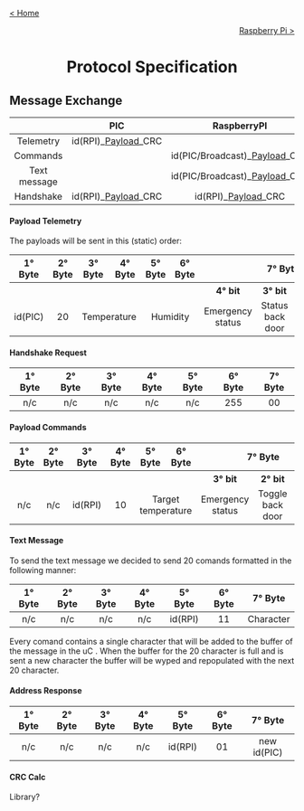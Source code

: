 [< Home](../README.md)

[<p align="right">Raspberry Pi ></p>](../RPI/README.md)

**<h1 align="center">Protocol Specification</h1>**

## **Message Exchange**

<div  align="center">
<table>
<thead>

<tr>
<th align="center"></th>
<th align="center">PIC</th>
<th align="center">RaspberryPI</th>
</tr>

</thead>
<tbody>

<tr>
<td align="center">Telemetry</td>
<td align="center">id(RPI)_<a href='#payload-telemetry'>Payload</a>_CRC</td>
<td align="center"></td>
</tr>

<tr>
<td align="center">Commands</td>
<td align="center"></td>
<td align="center">id(PIC/Broadcast)_<a href='#payload-commands'>Payload</a>_CRC</td>
</tr>

<tr>
<td align="center">Text message</td>
<td align="center"></td>
<td align="center">id(PIC/Broadcast)_<a href='#text-message'>Payload</a>_CRC</td>
</tr>

<tr>
<td align="center">Handshake</td>
<td align="center">id(RPI)_<a href='#handshake-request'>Payload</a>_CRC</td>
<td align="center">id(RPI)_<a href='#address-response'>Payload</a>_CRC</td>
</tr>

</tbody>
</table>
</div>

#### **Payload Telemetry**

The payloads will be sent in this (static) order:

<div  align="center">
<table>
<thead>

<tr>
<th align="center">1° Byte</th>
<th align="center">2° Byte</th>
<th align="center">3° Byte</th>
<th align="center">4° Byte</th>
<th align="center">5° Byte</th>
<th align="center">6° Byte</th>
<th colspan="4"align="center">7° Byte</th>
</tr>

</thead>
<tbody>

<tr>
<th align="center"></th>
<th align="center"></th>
<th align="center"></th>
<th align="center"></th>
<th align="center"></th>
<th align="center"></th>
<th align="center">4° bit</th>
<th align="center">3° bit</th>
<th align="center">2° bit</th>
<th align="center">1° bit</th>
</tr>

<tr>
<td align="center">id(PIC)</td>
<td align="center">20</td>
<td colspan="2"align="center">Temperature</td>
<td colspan="2"align="center">Humidity</td>
<td align="center">Emergency status</td>
<td align="center">Status back door</td>
<td align="center">Status front door</td>
<td align="center">Status toilette</td>
</tr>
</tbody>
</table>
</div>

#### **Handshake Request**

<div  align="center">
<table>
<thead>

<tr>
<th align="center">1° Byte</th>
<th align="center">2° Byte</th>
<th align="center">3° Byte</th>
<th align="center">4° Byte</th>
<th align="center">5° Byte</th>
<th align="center">6° Byte</th>
<th align="center">7° Byte</th>
</tr>

</thead>
<tbody>

<tr>
<td align="center">n/c</td>
<td align="center">n/c</td>
<td align="center">n/c</td>
<td align="center">n/c</td>
<td align="center">n/c</td>
<td align="center">255</td>
<td align="center">00</td>
</tr>

</tbody>
</table>
</div>

#### **Payload Commands**

<div  align="center">
<table>
<thead>

<tr>
<th align="center">1° Byte</th>
<th align="center">2° Byte</th>
<th align="center">3° Byte</th>
<th align="center">4° Byte</th>
<th align="center">5° Byte</th>
<th align="center">6° Byte</th>
<th colspan="3" align="center">7° Byte</th>
</tr>

</thead>
<tbody>

<tr>
<th align="center"></th>
<th align="center"></th>
<th align="center"></th>
<th align="center"></th>
<th align="center"></th>
<th align="center"></th>
<th align="center">3° bit</th>
<th align="center">2° bit</th>
<th align="center">1° bit</th>
</tr>

<tr>
<td align="center">n/c</td>
<td align="center">n/c</td>
<td align="center">id(RPI)</th>
<td align="center">10</th>
<td colspan="2" align="center">Target temperature</td>
<td align="center">Emergency status</td>
<td align="center">Toggle back door</td>
<td align="center">Toggle front door</td>
</tr>

</tbody>
</table>
</div>

#### **Text Message**

To send the text message we decided to send 20 comands formatted in the following manner:

<div  align="center">
<table>
<thead>

<tr>
<th align="center">1° Byte</th>
<th align="center">2° Byte</th>
<th align="center">3° Byte</th>
<th align="center">4° Byte</th>
<th align="center">5° Byte</th>
<th align="center">6° Byte</th>
<th align="center">7° Byte</th>
</tr>

</thead>
<tbody>

<tr>
<td align="center">n/c</td>
<td align="center">n/c</td>
<td align="center">n/c</td>
<td align="center">n/c</td>
<td align="center">id(RPI)</th>
<td align="center">11</th>
<td align="center">Character</td>
</tr>

</tbody>
</table>
</div>

Every comand contains a single character that will be added to the buffer of the message in the uC . When the buffer for the 20 character is full and is sent a new character the buffer will be wyped and repopulated with the next 20 character.

#### **Address Response**

<div  align="center">
<table>
<thead>

<tr>
<th align="center">1° Byte</th>
<th align="center">2° Byte</th>
<th align="center">3° Byte</th>
<th align="center">4° Byte</th>
<th align="center">5° Byte</th>
<th align="center">6° Byte</th>
<th align="center">7° Byte</th>
</tr>

</thead>
<tbody>

<tr>
<td align="center">n/c</td>
<td align="center">n/c</td>
<td align="center">n/c</td>
<td align="center">n/c</td>
<td align="center">id(RPI)</th>
<td align="center">01</th>
<td colspan="2" align="center">new id(PIC)</td>
</tr>

</tbody>
</table>
</div>

#### **CRC Calc**

Library?
